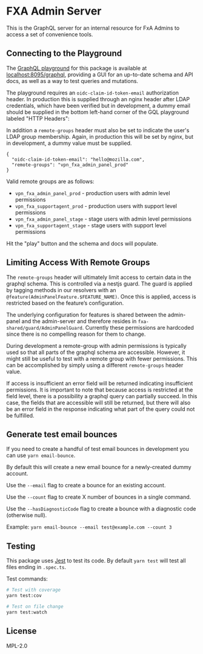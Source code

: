 # FXA Admin Server

This is the GraphQL server for an internal resource for FxA Admins to access a set of convenience tools.

## Connecting to the Playground

The [GraphQL playground](https://www.apollographql.com/docs/apollo-server/testing/graphql-playground/) for this package is available at [localhost:8095/graphql](http://localhost:8095/graphql), providing a GUI for an up-to-date schema and API docs, as well as a way to test queries and mutations.

The playground requires an `oidc-claim-id-token-email` authorization header. In production this is supplied through an nginx header after LDAP credentials, which have been verified but in development, a dummy email should be supplied in the bottom left-hand corner of the GQL playground labeled "HTTP Headers":

In addition a `remote-groups` header must also be set to indicate the user's LDAP group membership. Again, in production this will be set by nginx, but in development, a dummy value must be supplied.

```
{
  "oidc-claim-id-token-email": "hello@mozilla.com",
  "remote-groups": "vpn_fxa_admin_panel_prod"
}
```

Valid remote groups are as follows:

- `vpn_fxa_admin_panel_prod` - production users with admin level permissions
- `vpn_fxa_supportagent_prod` - production users with support level permissions
- `vpn_fxa_admin_panel_stage` - stage users with admin level permissions
- `vpn_fxa_supportagent_stage` - stage users with support level permissions

Hit the "play" button and the schema and docs will populate.

## Limiting Access With Remote Groups

The `remote-groups` header will ultimately limit access to certain data in the graphql schema. This is controlled via a nestjs guard. The guard is applied by tagging methods in our resolvers with an `@feature(AdminPanelFeature.$FEATURE_NAME)`. Once this is applied, access is restricted based on the feature’s configuration.

The underlying configuration for features is shared between the admin-panel and the admin-server and therefore resides in `fxa-shared/guard/AdminPanelGuard`. Currently these permissions are hardcoded since there is no compelling reason for them to change.

During development a remote-group with admin permissions is typically used so that all parts of the graphql schema are accessible. However, it might still be useful to test with a remote group with fewer permissions. This can be accomplished by simply using a different `remote-groups` header value.

If access is insufficient an error field will be returned indicating insufficient permissions. It is important to note that because access is restricted at the field level, there is a possibility a graphql query can partially succeed. In this case, the fields that are accessible will still be returned, but there will also be an error field in the response indicating what part of the query could not be fulfilled.

## Generate test email bounces

If you need to create a handful of test email bounces in development you can use `yarn email-bounce`.

By default this will create a new email bounce for a newly-created dummy account.

Use the `--email` flag to create a bounce for an existing account.

Use the `--count` flag to create X number of bounces in a single command.

Use the `--hasDiagnosticCode` flag to create a bounce with a diagnostic code (otherwise null).

Example: `yarn email-bounce --email test@example.com --count 3`

## Testing

This package uses [Jest](https://mochajs.org/) to test its code. By default `yarn test` will test all files ending in `.spec.ts`.

Test commands:

```bash
# Test with coverage
yarn test:cov

# Test on file change
yarn test:watch
```

## License

MPL-2.0

